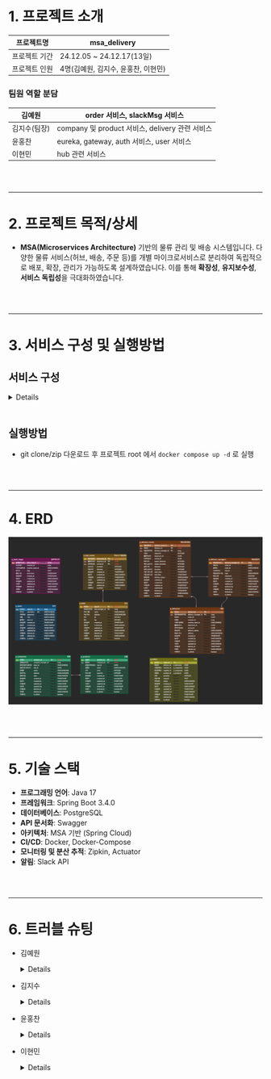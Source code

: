 # 1. 프로젝트 소개

| 프로젝트명 | msa_delivery |
| --- | --- |
| 프로젝트 기간 | 24.12.05 ~ 24.12.17(13일) |
| 프로젝트 인원 | 4명(김예원, 김지수, 윤홍찬, 이현민) |

### 팀원 역할 분담

| 김예원 | order 서비스, slackMsg 서비스 |
| --- | --- |
| 김지수(팀장) | company 및 product 서비스, delivery 관련 서비스 |
| 윤홍찬 | eureka, gateway, auth 서비스, user 서비스 |
| 이현민 | hub 관련 서비스 |

<br /><br />

---

# 2. 프로젝트 목적/상세

- **MSA(Microservices Architecture)** 기반의 물류 관리 및 배송 시스템입니다. 다양한 물류 서비스(허브, 배송, 주문 등)를 개별 마이크로서비스로 분리하여 독립적으로 배포, 확장, 관리가 가능하도록 설계하였습니다. 이를 통해 **확장성**, **유지보수성**, **서비스 독립성**을 극대화하였습니다.

<br /><br />

---

# 3. 서비스 구성 및 실행방법

## 서비스 구성

<details>
  
- **Hub Service**
    - Hub
        - 허브 및 허브 경로 생성 - `POST /api/hubs`
        - 허브 및 허브 경로 수정 - `PUT /api/hubs/{id}`
        - 허브 및 허브 경로삭제 - `DELETE /api/hubs/{id}`
        - 허브 상세 조회 - `GET /api/hubs/{id}`
        - 허브 전체 조회 및 검색  - `GET /api/hubs`
    - Hub Route
        - 허브 경로 상세 조회 - `GET /api/hubs/hub-routes/{id}`
        - 허브 경로 전체 조회 및 검색  - `GET /api/hubs/hub-routes`
- **Delivery Service**
    - Delivery
        - 배송 및 배송 경로 생성 - `POST /api/deliveries`
        - 배송 수정 - `PUT /api/deliveries/{id}`
        - 배송 삭제 - `DELETE /api/deliveries/{id}`
        - 배송 상세 조회 - `GET /api/deliveries/{id}`
        - 배송 전체 조회 및 검색  - `GET /api/deliveries`
    - Delivery Route
        - 배송 경로 수정 - `PUT /api/deliveries/delivery-routes/{id}`
        - 배송 경로 삭제 - `DELETE /api/deliveries/delivery-routes/{id}`
        - 배송 경로 상세 조회 - `GET /api/deliveries/delivery-routes/{id}`
        - 배송 경로 전체 조회 및 검색  - `GET /api/deliveries/delivery-routes`
    - Delivery Manager
        - 배송 담당자 생성 - `POST /api/deliveries/delivery-managers`
        - 배송 담당자 수정 - `PUT /api/deliveries/delivery-managers/{id}`
        - 배송 담당자 삭제 - `DELETE /api/deliveries/delivery-managers/{id}`
        - 배송 담당자 상세 조회 - `GET /api/deliveries/delivery-managers/{id}`
        - 배송 담당자 전체 조회 및 검색  - `GET /api/deliveries/delivery-managers`
- **Company Service**
    - Company
        - 업체 생성 - `POST /api/companies`
        - 업체 수정 - `PUT /api/companies/{id}`
        - 업체 삭제 - `DELETE /api/companies/{id}`
        - 업체 상세 조회 - `GET /api/companies/{id}`
        - 업체 전체 조회 및 검색  - `GET /api/companies`
    - Product
        - 상품 생성 - `POST /api/companies/proudcts`
        - 상품 수정 - `PUT /api/companies/proudcts/{id}`
        - 상품 삭제 - `DELETE /api/companies/proudcts/{id}`
        - 상품 상세 조회 - `GET /api/companies/proudcts/{id}`
        - 상품 전체 조회 및 검색  - `GET /api/companies/proudcts`
- **Order Service**
    - 주문 생성 - `POST /api/orders`
    - 주문 수정 - `PUT /api/orders/{order_id}`
    - 주문 삭제 - `DELETE /api/orders/{order_id}`
    - 주문 상세 조회 - `GET /api/orders/{order_id}`
    - 주문 전체 조회 및 검색 - `GET /api/orders`
- **Slack Msg Service**
    - 슬랙 메시지 생성 - `POST /api/slack/messages`
    - 슬랙 메시지 수정 - `PUT /api/slack/messages/{slack_msg_id}`
    - 슬랙 메시지 삭제 - `DELETE /api/slack/messages/{slack_msg_id}`
    - 슬랙 메시지 상세 조회 - `GET /api/slack/messages/{slack_msg_id}`
    - 슬랙 메시지 전체 조회 및 검색 - `GET /api/slack/messages`
- **User Service**
    - 유저 수정 - `PUT /api/users/{id}`
    - 유저 삭제 - `DELETE /api/users/{id}`
    - 유저 상세 조회 - `GET /api/users/{id}`
    - 유저 전체 조회 및 검색 -  `GET /api/users`
- **Auth Service**
    - 회원가입 - `POST /api/auth/sign-up`
    - 로그인 - `POST /api/auth/sign-in`

</details>

<br />

## 실행방법

- git clone/zip 다운로드 후 프로젝트 root 에서 `docker compose up -d` 로 실행

<br /><br />

---

# 4. ERD

![erd.png](erd.png)

<br /><br />

---

# 5. 기술 스택

- **프로그래밍 언어**: Java 17
- **프레임워크**: Spring Boot 3.4.0
- **데이터베이스**: PostgreSQL
- **API 문서화**: Swagger
- **아키텍처**: MSA 기반 (Spring Cloud)
- **CI/CD**: Docker, Docker-Compose
- **모니터링 및 분산 추적**: Zipkin, Actuator
- **알림**: Slack API

<br /><br />

---

# 6. 트러블 슈팅

- 김예원

  <details>
  
    - 트러블슈팅
        
        ### **트러블슈팅 1. 보상 트랜잭션**
        
        ---
        
        ### **문제정의**
        
        **문제**: 주문 생성 시 재고 차감 후 다른 로직에서 예외 발생 시, 이미 차감된 재고를 복구해야 하는 상황.
        
        **문제라고 생각한 이유**:
        
        - 재고 차감 후 주문 생성 과정에서 예외가 발생하면, 이미 차감된 재고를 복구해야 하므로 이를 처리하는 로직이 필요하다.
        - 별도의 `restoreProductQuantity` 메서드를 만들어 복구를 처리하는 방식은 코드 중복을 초래하고, 유지보수에 어려움을 주는 문제를 발생시킬 수 있다.
        
        ---
        
        ### **해결과정**
        
        **1. 문제 파악**
        
        - 주문 생성 중 예외가 발생하면 이미 차감된 재고를 복구해야 한다.
        - `restoreProductQuantity`라는 별도 메서드를 사용하여 재고 복구를 진행하게 되면 코드 중복을 발생시키고 유지보수의 복잡도를 높이는 문제점이 있었다.
        
        **2. 해결 방법 탐색**
        
        - 코드 중복을 피하기 위해 기존의 `reduceProductQuantity(productId, quantity)` 메서드를 재사용하는 방법을 고려했다.
        - 음수 값을 사용하여 재고를 차감하고 복구할 수 있도록 하여, 별도의 복구 메서드를 만들지 않고 하나의 메서드로 재고 차감과 복구를 모두 처리하도록 했다.
        
        **3. 적용 및 테스트**
        
        - `productService.reduceProductQuantity(orderRequestDto.getProduct_id(), -orderRequestDto.getQuantity())`를 사용하여 음수 값을 통해 재고 복구를 처리하였다.
        - 예외가 발생하면 보상 트랜잭션을 수행하여 재고를 복구하고, 예외 처리를 통해 안정성을 확보했다.
        
        ---
        
        ### **결과**
        
        **AS-IS**:
        
        - 재고 차감과 복구 로직을 별도의 메서드로 분리하여 코드 중복이 발생하고, 유지보수가 어려운 상황이었다.
        - 예외 발생 시 재고 복구를 위해 별도의 로직을 추가해야 했다.
        
        **TO-BE**:
        
        - 하나의 메서드 `reduceProductQuantity`로 재고 차감과 복구를 모두 처리할 수 있게 하였다.
        - 예외 발생 시 보상 트랜잭션을 통해 재고를 복구하고, 예외 처리를 통해 **시스템 안정성을 높였다.**
        
        **개선된 점**:
        
        - 코드 중복을 최소화하고 유지보수성을 개선했다.
        - 보상 트랜잭션을 통해 실패한 작업을 원래 상태로 되돌릴 수 있어 **시스템 안정성이 향상**되었다.
        - 음수 값을 활용한 재고 복구 방법을 통해 메서드를 재활용할 수 있게 되어 코드가 간결해졌다.
        
        ---
        
        ### **트러블슈팅 2. Gemini API 연결**
        
        ---
        
        ### **문제정의**
        
        **문제**: 주문 서비스에서 사용한 `GeminiRequestDto` 와 `GeminiResponseDto`가 Gemni API 요구사항에 맞지 않았다.
        
        **문제라고 생각한 이유**: 기존 `GeminiRequestDto` 와 `GeminiResponseDto`는 각각 필드 하나씩만을 가지고 있는 단순한 구조로 이루어져 있었으나, Gemini API에서는 복잡한 구조의 요청 데이터를 필요로 했다. 이로 인해 API 호출 시 데이터 형식 불일치 문제가 발생했다.
        
        ---
        
        ### **해결과정**
        
        **1. 문제 파악**
        
        - 기존 `GeminiRequestDto` 와 `GeminiResponseDto`는 Gemini API에서 요구하는 형식과 맞지 않아, 단일 필드로는 요청을 처리할 수 없었다. Gemini API는 복잡한 구조의 데이터 형식을 필요로 했다.
        - 기존 코드 :
            - `GeminiRequestDto` :
            
            ```java
            public class GeminiRequestDto {
            
                private String prompt; // AI에 보낼 자연어 프롬프트
            
                public static GeminiRequestDto fromOrderData(
                    String productInfo,
                    String requestDetails,
                    String departure,
                    String waypoints,
                    String destination
                ) {
                    String prompt = String.format(
                        "당신은 물류 발송 일정 전문가입니다.\n" + ,,,
                    );
                    return new GeminiRequestDto(prompt);
                }
            }
            ```
            
            - `GeminiResponseDto` :
            
            ```java
            @Data
            public class GeminiResponseDto {
            private String finalDeliveryTime;
            }
            ```
            
        
        **2. 해결 방법 탐색**
        
        - 요청 데이터와 응답 데이터 형식을 Gemini API에 맞게 변경해야 했다. `GeminiRequestDto` 를`prompt`를 포함하는 단일 필드 형식에서 여러 부분으로 구성된 `Content`와 `Part` 객체들을 포함하는 형태로 DTO를 수정하였으며, `GeminiResponseDto` 를  `finalDeliveryTime`  단일 필드에서 `candidates` 를 포함하는 형태의 DTO로 수정하였다.
        
        **3. 적용 및 테스트**
        
        - DTO 구조를 수정한 후, 기존 `GeminiRequestDto`를 새로운 구조로 변경하여 요청을 보냈다. 이 수정된 구조는 Gemini API에서 요구하는 형식에 맞게 데이터를 전달했다.
        - 응답 DTO인 `GeminiResponseDto`도 후보 리스트(`candidates`)와 그 안의 내용(`content`, `parts`, `text`)을 포함하도록 수정하여, 결과에서 발송 시한을 올바르게 추출할 수 있도록 했다.
        - 변경된 코드 :
            - `GeminiRequestDto` :
            
            ```java
            public class GeminiRequestDto {	
            	private List<Content> contents; // contents 필드 추가
            	
            	public static GeminiRequestDto fromOrderData(
            	    String productInfo,
            	    String requestDetails,
            	    String departure,
            	    String waypoints,
            	    String destination
            	) {
            	    String prompt = String.format(
            	        "당신은 물류 발송 일정 전문가입니다.\\n" + ,,,
            	    );
            	
            	    Part part = new Part(prompt);
            	    Content content = new Content(Collections.singletonList(part));
            	    return new GeminiRequestDto(Collections.singletonList(content));
            	}
            	
            	@Getter
            	@Setter
            	@NoArgsConstructor
            	@AllArgsConstructor
            	public static class Content {
            	    private List<Part> parts;
            	}
            	
            	@Getter
            	@Setter
            	@NoArgsConstructor
            	@AllArgsConstructor
            	public static class Part {
            	    private String text;
            	}
            }
            
            ```
            
            - `GeminiResponseDto` :
            
            ```java
            package com.msa_delivery.order.application.dto;
            
            import lombok.Data;
            
            import java.util.List;
            
            @Data
            public class GeminiResponseDto {	
            	private List<Candidate> candidates;
            	
            	@Data
            	public static class Candidate {
            	    private Content content;
            	}
            	
            	@Data
            	public static class Content {
            	    private List<Part> parts;
            	}
            	
            	@Data
            	public static class Part {
            	    private String text;
            	}
            	
            	// 최종 발송 시한 추출 메서드
            	public String getFinalDeliveryTime() {
            	    if (candidates != null && !candidates.isEmpty()) {
            	        return candidates.get(0)  // 첫 번째 후보
            	                .getContent()
            	                .getParts()
            	                .get(0)  // 첫 번째 part
            	                .getText();
            	    }
            	    return null;
            	}
            }
            ```
            
        
        ---
        
        ### **결과**
        
        **AS-IS**:
        
        - 기존 `GeminiRequestDto`는 `prompt` 문자열만 포함, Gemini API에서 요구하는 데이터 형식에 맞지 않았다.
        - Gemini 응답 처리도 `finalDeliveryTime` 추출에 오류가 있을 수 있었다.
        
        **TO-BE**:
        
        - 새로운 `GeminiRequestDto`는 복잡한 구조를 가진 `contents`, `Content`, `Part` 클래스를 포함하도록 수정하였다.
        - `GeminiResponseDto`는 응답 데이터를 적절히 처리할 수 있도록 수정되어, 발송 시한을 정확히 추출할 수 있게 되었다.
        
        **개선된 점**:
        
        - 요청 및 응답 DTO 구조가 Gemini API의 요구사항에 맞게 개선되었다.
        - 발송 시한을 정확하게 추출할 수 있는 기능이 추가되어, AI 결과를 활용할 수 있게 되었다.

  </details>

- 김지수

  <details>
  
    - 트러블 슈팅 1
        
        ### **트러블슈팅1. Gateway Path 설정**
        
        ---
        
        ### **문제정의**
        
        **문제**: Gateway Path 설정 시 특정 경로(`/api/deliveries`, `/api/delivery-routes`, `/api/delivery-managers`)가 정확히 인식되지 않아 요청이 서비스로 전달되지 않음.
        
        **문제라고 생각한 이유**:
        
        - API Gateway에서 각 `Path`를 개별적으로 설정했지만, 게이트웨이의 라우팅 동작에서 예상과 다르게 동작하여 일부 경로는 정상적으로 매칭되지 않아 **예상치 못한 경로 누락** 문제가 발생.
        
        ---
        
        ### **해결과정**
        
        **1. 문제 파악**
        
        - 기존 API 경로:
            - `/api/deliveries/**`
            - `/api/delivery-routes/**`
            - `/api/delivery-managers/**`
        - 기존  라우팅 `Path` 설정:
            
            ```yaml
            - id: delivery-service
              uri: lb://delivery-service
              predicates:
                - Path=/api/deliveries/**
                - Path=/api/delivery-routes/**
                - Path=/api/delivery-managers/**
            ```
            
        - **문제**:
            - 개별 나열된 `Path`가 충돌하거나 제대로 매칭되지 않아 라우팅이 실패함.
        
        **2. 해결 방법 탐색**
        
        - **API 경로를 통합**하고 하위 경로를 구조화한 뒤, 하나의 **Root Path**로 관리하도록 변경:
        - **변경 후 API 경로**
            - 모든 경로를 `/api/deliveries/**` 아래로 통합:
                - `/api/deliveries/**`
                - `/api/deliveries/delivery-routes/**`
                - `/api/deliveries/delivery-managers/**`
        - **변경 후 Gateway 설정**
            - **Root Path를 통합적으로 정의**:
                
                ```yaml
                - id: delivery-service
                  uri: lb://delivery-service
                  predicates:
                    - Path=/api/deliveries/**
                ```
                
        
        **3. 적용 및 테스트**
        
        - 설정 변경 후 **모든 API 요청**이 정상적으로 전달되는지 테스트 진행.
        - `/api/deliveries`와 하위 경로에 대한 요청이 **올바른 서비스로 라우팅**되는지 확인.
        
        ---
        
        ### **결과**
        
        **AS-IS**:
        
        - 개별 `Path` 설정으로 인해 일부 경로가 인식되지 않아 API Gateway를 통해 전달되지 않는 문제가 발생.
        - 예: `/api/delivery-managers` → 라우팅 실패
        
        **TO-BE**:
        
        - **Root Path** 하나로 설정하여 API 구조 수정 후, 모든 API 에 정상적으로 전달
        - 예: `/api/deliveries/delivery-managers` → 정상적으로 전달
        
        **개선된 점**:
        
        - **Root Path** 하나의 경로로 모든 하위 경로를 한 번에 처리함으로써 라우팅 오류 해결로 **서비스 안정성 확보**.
        
        ---
        
    - 트러블 슈팅 2
        
        ### 트러블슈팅 2: FeignClient로 서비스 통신 시 요청/응답 형식 불일치
        
        ---
        
        ### **문제정의**
        
        **문제 : 데이터 타입과 필드명, 요청/응답 형식이 일치하지 않으면 서비스 간 통신이 원활히 이뤄지지 않아 값을 제대로 가져오지 못하는 문제**
        
        문제라고 생각한 이유 :
        
        - MSA에서는 **서로 독립된 여러 서비스**가 네트워크를 통해 데이터를 주고받기 때문에, **통신 규격과 데이터 형식의 일관성**이 매우 중요
        
        ---
        
        ### **해결과정**
        
        1. **문제 파악**
            1. 서비스 간 데이터 전송 시 DTO 타입 또는 필드명이 일치하지 않으면 데이터가 누락되거나 전송에 실패함.
                - `delivery` 서비스 응답의  `managerId` 필드는 `Long` 타입이지만, `order` 서비스의`deliveryDto`에서는 `UUID` 타입으로 정의되어 충돌 발생.
                - `status` 필드를 `HttpStatus`로 정의 후 `.value()` 메서드를 사용해 숫자를 꺼내는 방식과 처음부터 `int` 타입으로 받아오는 방식의 차이로 파싱 오류 발생.
                - 필드의 명칭이 서로 다르면 매핑이 실패함.
            2. FeignClient 호출 시, 필수로 요구되는 헤더 값(`X-User_Id`, `X-Username`, `X-Role`)이 누락되어 요청이 실패함.
                - 유저 서비스는 필수 헤더를 요구하지만, `delivery` 서비스의 `userClient` 호출부에서 이를 포함하지 않아 오류 발생.
        2. **해결 방법 탐색**
            1. **DTO 타입 및 필드명 일치**
                - 각 서비스에서 사용하는 DTO를 확인하고, 각 서비스 간 전달되는 DTO의 **타입과 필드명을 정확하게 맞춤**
                - 해결 예시:
                    
                    ```java
                    // 호출하는 서비스
                    public class DeliveryDto {
                        private Long managerId;
                    }
                    
                    // 호출당하는 서비스
                    public class DeliveryDto {
                    		// 기존 UUID 타입 -> Long 타입으로 변경
                        private Long managerId;
                    }
                    
                    ```
                    
            2. **FeignClient에 헤더 값 필수 전달**
                - FeignClient 호출 시 필수 헤더 값을 누락하지 않도록 **FeignClient 설정부와 호출부에 명시**.
                - 설정부 예시:
                    
                    ```java
                    @FeignClient(name = "user-service")
                    public interface UserClient {
                        @GetMapping("/api/users/{id}")
                        UserDto getUserById(
                                @PathVariable("id") Long id,
                                @RequestHeader("X-User_Id") String userId,
                                @RequestHeader("X-Username") String username,
                                @RequestHeader("X-Role") String role
                        );
                    }
                    ```
                    
                - 호출부 예시:
                    
                    ```java
                    UserDto user = userClient.getUserById(request.getUserId(), userId, username, role);
                    
                    ```
                    
            3. **공통 응답 구조 통일**
                - 모든 서비스에서 반환되는 공통 응답 클래스를 통일하여 팀원 간 일관된 구조를 제공.
                - **공통 응답 클래스**:
                    
                    ```java
                    public class CommonResponse<T> {
                        private int status;
                        private String message;
                        private T data;
                    }
                    ```
                    
        3. **적용 및 테스트**
            1. **DTO 검증**
                - 각 서비스의 DTO를 수정한 후, 서비스 간 호출 시 데이터 타입과 필드명이 일치하는지 검증.
            2. **FeignClient 헤더 값 추가 확인**
                - 모든 FeignClient 인터페이스에서 필수 헤더 값(`X-User_Id`, `X-Username`, `X-Role`)이 제대로 전달되는지 검증.
            3. **공통 응답 구조 테스트**
                - 각 서비스에서 동일한 응답 구조로 데이터를 반환하는지 테스트.
                - HTTP 상태 코드와 메시지가 일관되게 반환되는지 확인.
        
        ---
        
        ### **결과**
        
        - **AS-IS**
            - 서비스 간 호출 시 데이터 타입 불일치나 필드명이 맞지 않아 **전체 데이터 수신 실패**.
            - 공통 응답 구조의 불일치로 **파싱 오류** 발생.
            - 헤더 값 누락으로 **요청 실패**.
        - **TO-BE**
            - DTO 타입과 필드명이 일치하도록 수정하여 **정확한 데이터 수신**.
            - 공통 응답 구조를 통일하여 파싱 오류 방지.
            - FeignClient 호출부에 필수 헤더 값을 명시하여 **요청 정상 처리**.
        - **개선된 점**
            - 서비스 간 데이터 전달의 정확성 및 **호환성 보장**.
            - 명세서 및 문서화를 통해 변경사항을 팀원들과 즉시 공유하는 것이 중요하다는 것을 깨달음.

  </details>

- 윤홍찬

  <details>
  
    - 트러블 슈팅 1
        - 문제정의
            - Spring Cloud Service에서 서버간 데이터를 주고 받을 때 데이터의 일관된 형식을 지키지 않게 되면 서로 주고 받지 못하는 문제 발생
        - 해결과정
            - 코드
                - 받아오는 필드들의 구조와 이름을 정확하게 일치시키는 작업이 필요했습니다.  user 서버에서 delivery 서버로 요청을 보내는 경우를 예로 들자면
                    
                    이 부분은 delivery-server의 controller 부분입니다. 
                    
                
                ```java
                 		@GetMapping
                    public ResponseEntity<?> getManagers(
                            @RequestParam(value = "search", required = false) String search, // 배송 담당자 타입
                            @RequestParam(value = "type", required = false) String type, // 배송 담당자 타입
                            @RequestParam(value = "delivery_manager_id", required = false) Long deliveryManagerId, // 허브 ID
                            @RequestParam(value = "hub_id", required = false) UUID hubId, // 허브 ID
                            @RequestParam(value = "order_id", required = false) UUID orderId, // 허브 ID
                            @RequestParam(value = "sequence_min", required = false) Integer sequenceMin, // 최소 순번
                            @RequestParam(value = "sequence_max", required = false) Integer sequenceMax, // 최대 순번
                            @RequestParam(value = "created_from", required = false) String createdFrom, // 생성 시작일
                            @RequestParam(value = "created_to", required = false) String createdTo, // 생성 종료일
                            @RequestHeader("X-User_Id") String userId,
                            @RequestHeader("X-Username") String username,
                            @RequestHeader("X-Role") String role,
                            Pageable pageable) throws AccessDeniedException {
                        Page<DeliveryManagerDto> managers =
                                deliveryManagerService.getManagers(search, type, deliveryManagerId, hubId, orderId, sequenceMin, sequenceMax,
                                        createdFrom, createdTo, userId, role, pageable);
                
                        return ResponseEntity.status(HttpStatus.OK).body(
                                CommonResponse.success(HttpStatus.OK.value(), "검색 조회가 완료되었습니다.", managers)
                        );
                    }
                    
                    @DeleteMapping("/{deliveryManagerId}")
                    public ResponseEntity<?> deleteManager(@PathVariable Long deliveryManagerId,
                                                         @RequestHeader("X-User_Id") String userId,
                                                         @RequestHeader("X-Username") String username,
                                                         @RequestHeader("X-Role") String role) throws AccessDeniedException {
                        deliveryManagerService.deleteManager(deliveryManagerId, userId, username, role);
                        return ResponseEntity.status(HttpStatus.CREATED).body(
                                CommonResponse.success(HttpStatus.CREATED.value(), "배송 담당자 정보 삭제가 완료되었습니다.", null)
                        );
                    }
                    
                ```
                
                required false인 부분은 없어도 상관없으나, 기본적으로 required는 true로 설정되어있기 때문에 명시되어있지 않은 부분은 요청 때 반드시 넣어주어야 하겠죠?
                
                아래 부분은 delivery manager를 검색 시 가져오는 json 구조입니다. 
                
                ```json
                {
                      "status": 200,
                      "message": "검색 조회가 완료되었습니다.",
                      "data": {
                          "content": [
                              {
                                  "deliveryMangerId": 4,
                                  "slackId": "deliverySlack0",
                                  "type": "HUB_DELIVERY_MANAGER",
                                  "sequence": 2,
                                  "createdBy": "master0",
                                  "createdAt": "2024-12-16T18:42:00.697351",
                                  "updatedAt": "2024-12-16T19:18:30.733477"
                              }
                          ],
                          "pageable": {
                              "pageNumber": 0,
                              "pageSize": 20,
                              "sort": [],
                              "offset": 0,
                              "paged": true,
                              "unpaged": false
                          },
                          "last": true,
                          "totalPages": 1,
                          "totalElements": 1,
                          "size": 20,
                          "number": 0,
                          "sort": [],
                          "first": true,
                          "numberOfElements": 1,
                          "empty": false
                      }
                  }
                ```
                
                아래 부분은 user-server의 DeliveryService 인터페이스를 상속받아 사용하는 DeliveryClient 클래스는 다음과 같습니다.
                
                ```java
                @FeignClient(name = "delivery-service")
                public interface DeliveryClient extends DeliveryService {
                    @GetMapping("/api/deliveries/delivery-managers")
                    ResponseEntity<ApiResponseDto<GetUUIDDto>> getDeliveryManagerByUserId(@RequestParam(name = "delivery_manager_id") Long userId,
                                                                                          @RequestHeader(value = "X-User_Id", required = true) @NotBlank String headerUserId,
                                                                                          @RequestHeader(value = "X-Username", required = true) @NotBlank String username,
                                                                                          @RequestHeader(value = "X-Role", required = true) @NotBlank String role);
                
                    @DeleteMapping("/api/deliveries/delivery-managers/{delivery_manager_id}")
                    ResponseEntity<ApiResponseDto<?>> softDeleteDeliveryManager(@PathVariable(name = "delivery_manager_id") Long deliveryManagerId,
                                                                                @RequestHeader(value = "X-User_Id", required = true) @NotBlank String headerUserId,
                                                                                @RequestHeader(value = "X-Username", required = true) @NotBlank String username,
                                                                                @RequestHeader(value = "X-Role", required = true) @NotBlank String role
                    );
                }
                ```
                
                저는 여기서 필요한 필드값만을 사용하기 위해 다음 dto를 예시로 만들어 사용하였습니다. 
                
                ```java
                @Getter
                @AllArgsConstructor
                @JsonInclude(JsonInclude.Include.NON_NULL)
                public class GetUUIDDto {
                
                    private List<UUIDListDto> content;
                
                    @Getter
                    @NoArgsConstructor
                    @AllArgsConstructor
                    @Builder
                    @JsonInclude(JsonInclude.Include.NON_NULL)
                    public static class UUIDListDto {
                        private Long deliveryManagerId;
                    }
                }
                ```
                
                응답 데이터의 “data” 안의 “content”안의 “deliveryMangerId”만을 사용하기 위해  GetUUIDDto 를 만들어 List 타입으로 content를 받게 하고 inner class를 만들어 deliveryManagerId를 가져올 수 있게 하였습니다.
                
        - 결과
            
            위처럼 실행 후 실제 서버를 실행 후 삭제 요청을 보내니 정상적으로 user와 delivery manager 쪽에서 삭제되는 걸 확인할 수 있었습니다.
            
        - 깨달은 내용
            - 개인적으로 느낀 건 서버간 통신을 할 때도 client의 개념을 적용시켜야 한다는 것이었습니다. 
            서버라고 한다면 무조건 요청을 받고 데이터를 넘겨주어야 하는 것으로 알고 있었지만 서버간에도 client 역할이 있고 server의 역할이 있다는 것을 느꼈어요. 왜 FeignClient라고 이름을 지었는지 좀 알게 된 것 같습니다.
            데이터를 넘겨줄 때 FeignClient를 통해서 우리가 postman을 통해 요청을 보내는 것처럼 만들어주고, 받아올 수 있는 것을 알게 되고 나니 너무 좁게만 생각하고 있었던 것 같네요. 제가 틀릴 수도 있다는 것을 알고 시야를 넓게 가지게 되는 경험이 됐습니다!
    - 트러블 슈팅 2
        - 문제 정의
            - MSA 구성 시에 데이터 정합성의 문제
                - 유저 서버에서 유저 삭제 API 실행 → 메서드 내에서 동기형식으로 주문, 배송, 허브 순으로 요청을 보내게 됐을 때 주문, 배송까지는 완벽하게 통신을 끝냈지만 허브에서 예외가 발생했을 경우.
                이 경우 주문과 배송은 삭제 처리가 됐지만 유저와 허브의 경우 삭제 처리가 안된 경우가 발생하게 될겁니다. 이렇게 되면 데이터 정합성이 어긋나게 되는데 이 문제를 해결하기 위해 어떻게 보상 로직을 구현할 것인지..?
        - 해결과정
            - 가장 먼저 떠오른 방법은 SAGA 패턴을 적용하여 보상 트랜잭션을 구성하는 것이었습니다.  FeignClient로 요청을 보내는 것마다 예외를 따로 만들어, 해당 예외가 발생시 try-catch로 잡아내어 이전에 정상적으로 실행된 서버에 보상 요청을 보내는 생각을 해보았는데요, 이번 프로젝트에서는 따로 적요을 해보지 못하였습니다.
        - 결과
            - 이런 생각을 해봤으니 다음 프로젝트 적용 시 고려를 미리 해볼 수 있지 않을까 생각합니다. 팀원들과 잘 소통하여 어떤 방식을 적용할지 의논을 해야겠네요
        - 꺠달은 내용
            
            - 모놀리식 구성에서는 하나의 트랜잭션 안에서 간단하게 rollback처리가 가능했습니다. 하지만 MSA 구성을 적용해 서비스를 만들고 나니 평소 @Transactional을 위에 아무생각 없이 붙이고 있던 것에 대해 고마움을 느끼게 되었습니다..ㅎㅎ 호출 실패시 마다 보상트랜잭션까지 모두 따로 만들어주어야 하는 문제도 있으니 익숙치 않은 저에겐 시간이 매우 부족하였습니다. 
            이번 프로젝트에는 보상 로직을 적용시키진 못했지만 다음 프로젝트에서는 보상 트랜잭션을 관리할 수 있는 메서드들까지 만들어서 데이터 정합성을 유지할 수 있도록 해보겠습니다!
            
    - 트러블 슈팅 3
        - 문제 정의
            - 서버간 circuit breaker 적용의 이해
                - gateway에서 통합적으로 서킷브레이커를 관리할 수 있다는 글을 보긴 했는데, 서킷브레이커에 대한 이해도가 낮아 gateway에서 모든 서비스의 개별 api에 대한 open상태를 감지하여 대응할 수 있는 줄로만 알았습니다. 처음에 이렇게만 생각하고 이것저것 해보다가 결국에는 뭔가 잘못 됐다는 것을 깨달았죠.
        - 해결과정
            - 제가 궁극적으로 하고 싶었던 목표는 다음과 같습니다.
                1. 각 서버별 api를 요청했을 때 서킷브레이커 open 상태를 감지하여 gateway 설정으로 간편하게 관리할 수 있다.
                2. 1번의 방법이 적용되면 각 서버별 api에 서킷브레이커를 적용할 필요가 없으니 팀원들의 시간이 절약된다.
                
                이 부분을 생각하고 실행했던건데, 여러가지 해보고 구글링을 해본 결과 제가 구현하고자 했던 건 조금 힘든 것 같았습니다. 따라서 다시 생각을 해보았죠. ‘정말로 이게 가능한걸까? 각 서버에서 예외가 발생 후 open상태까지 gateway에 넘겨주고 이를 gateway에서 감지해서 또 따로 처리하게 한다면… 너무 복잡한 로직이 되지 않을까?’
                gateway에서 모든걸 처리해줘야 한다는 것에 너무 목매여 있었던 것 같습니다.  gateway에서는 각 서버의 상태에 대한 서킷브레이커를, 각 서버에서는 api에서 실행되는 비즈니스 로직에 대한 서킷브레이커를 적용하고 보니 이런식으로 구성하는 편이 좋다고 생각이 들었습니다. 더 나은 방법도 있겠지만, 차차 알아봐야겠어요.
                
        - 결과
            - 코드
                - 크게 2가지만 보여드리려고 합니다. gateway에 적용한 서킷브레이커 그리고 auth 서버에 적용한 서킷브레이커를 코드를 보여드리겠습니다.
                    1. gateway의 application.yml
                
                ```
                server:
                  port: 19091
                
                spring:
                  main:
                    web-application-type: reactive
                  application:
                    name: gateway-service
                  profiles:
                    active: local
                  cloud:
                    gateway:
                      routes:
                        - id: order-service
                          uri: lb://order-service
                          predicates:
                            - Path=/api/orders/**
                        - id: slack-msg-service
                          uri: lb://slack-msg-service
                          predicates:
                            - Path=/api/slack/messages/**
                        - id: company-service
                          uri: lb://company-service
                          predicates:
                            - Path=/api/companies/**
                        - id: delivery-service
                          uri: lb://delivery-service
                          predicates:
                            - Path=/api/deliveries/**
                        - id: auth-service
                          uri: lb://auth-service
                          predicates:
                            - Path=/api/auth/**, /springdoc/openapi3-auth-service.json
                          filters:
                            - name: CircuitBreaker
                              args:
                                name: authCircuitBreaker
                                fallbackUri: forward:/api/fallback
                                statusCodes:
                                  - 500
                        - id: user-service
                          uri: lb://user-service
                          predicates:
                            - Path=/api/users/**, /springdoc/openapi3-user-service.json
                          filters:
                            - name: CircuitBreaker
                              args:
                                name: userCircuitBreaker
                                fallbackUri: forward:/api/fallback
                                statusCodes:
                                  - 500
                        - id: hub-service
                          uri: lb://hub-service
                          predicates:
                            - Path=/api/hubs/**
                      discovery:
                        locator:
                          enabled: true  # 서비스 디스커버리를 통해 동적으로 라우트를 생성하도록 설정
                
                resilience4j:
                  circuitbreaker:
                    configs:
                      default:
                        register-health-indicator: true  # 서킷 브레이커의 상태를 헬스 인디케이터로 등록
                        allow-health-indicator-to-fail: false  # 헬스 인디케이터가 실패할 수 있는지 여부
                        sliding-window-type: COUNT_BASED  # 슬라이딩 윈도우 타입: COUNT_BASED는 호출 수를 기준으로 함
                        sliding-window-size: 5  # 슬라이딩 윈도우 크기: 10개의 호출
                        minimum-number-of-calls: 5  # 서킷 브레이커가 동작하기 위한 최소 호출 수
                        failure-rate-threshold: 50  # 실패율 임계값 (%)
                        slow-call-rate-threshold: 50  # 느린 호출 비율 임계값 (%)
                        slow-call-duration-threshold: 10s  # 느린 호출의 기준 시간 (초)
                        wait-duration-in-open-state: 10s  # 서킷 브레이커가 오픈 상태에서 유지되는 시간 (초)
                        automatic-transition-from-open-to-half-open-enabled: false  # 오픈 상태에서 반 오픈 상태로 자동 전환 여부
                        permitted-number-of-calls-in-half-open-state: 5  # 반 오픈 상태에서 허용되는 호출 수
                        record-exceptions:  # 서킷 브레이커가 예외로 간주할 예외 클래스들
                          - java.util.concurrent.TimeoutException  # 타임아웃 예외
                          - org.springframework.cloud.gateway.support.NotFoundException  # NotFound 예외
                          - io.github.resilience4j.circuitbreaker.CallNotPermittedException  # 서킷 브레이커가 호출을 허용하지 않는 예외
                          - org.springframework.web.server.ResponseStatusException
                
                    instances:
                      defaultCircuitBreaker:
                        baseConfig: default  # 기본 설정을 상속받음
                        failure-rate-threshold: 50  # 실패율 임계값을 50%로 설정
                      userCircuitBreaker:
                        baseConfig: default  # 기본 설정을 상속받음
                        failure-rate-threshold: 50  # 실패율 임계값을 50%로 설정
                      authCircuitBreaker:
                        baseConfig: default  # 기본 설정을 상속받음
                        failure-rate-threshold: 50  # 실패율 임계값을 50%로 설정
                springdoc:
                  swagger-ui:
                    urls[0]:
                      name: auth-service
                      url: /springdoc/openapi3-auth-service.json
                    urls[1]:
                      name: user-service
                      url: /springdoc/openapi3-user-service.json
                
                eureka:
                  client:
                    service-url:
                      defaultZone: http://${host.url}:19090/eureka/
                
                management:
                  zipkin:
                    tracing:
                      endpoint: "http://${host.url}:9411/api/v2/spans"
                  tracing:
                    sampling:
                      probability: 1.0
                  endpoints:
                    web:
                      exposure:
                        include: "*"
                  health:
                    components:
                      circuitbreaker:
                        enabled: true
                
                service:
                  jwt:
                    secret-key: "${application.secret-key}"
                ```
                
                다른 부분은 크게 볼 필요는 없고 gateway의 route에서 auth와 user서버에만 일단 filter를 적용시켜 놓았습니다.  resilience4j: circuitbreaker: record-exceptions: 에서 예외를 잡도록 설정하였고 특정 서버의 상태에 따로 fallbackUri를 타도록 하였습니다. 추가로 각 route의 filter에서 응답에 500으로 올 경우에도 fallbackUri를 타도록 하였습니다.
                
                1. auth 서버의 application.yml
                
                ```
                server:
                  port: 19094
                
                spring:
                  application:
                    name: auth-service
                  profiles:
                    active: local
                  datasource:
                    driver-class-name: org.postgresql.Driver
                    url: jdbc:postgresql://${host.db.url}:5432/msa_delivery
                    username: ${database.username}
                    password: ${database.password}
                
                  jpa:
                    hibernate:
                      ddl-auto: update
                    properties:
                      hibernate:
                        #        show_sql: true
                        format_sql: true
                    open-in-view: false
                
                resilience4j:
                  circuitbreaker:
                    configs:
                      default:  # 기본 구성 이름
                        registerHealthIndicator: true  # 애플리케이션의 헬스 체크에 서킷 브레이커 상태를 추가하여 모니터링 가능
                        # 서킷 브레이커가 동작할 때 사용할 슬라이딩 윈도우의 타입을 설정
                        # COUNT_BASED: 마지막 N번의 호출 결과를 기반으로 상태를 결정
                        # TIME_BASED: 마지막 N초 동안의 호출 결과를 기반으로 상태를 결정
                        slidingWindowType: COUNT_BASED  # 슬라이딩 윈도우의 타입을 호출 수 기반(COUNT_BASED)으로 설정
                        # 슬라이딩 윈도우의 크기를 설정
                        # COUNT_BASED일 경우: 최근 N번의 호출을 저장
                        # TIME_BASED일 경우: 최근 N초 동안의 호출을 저장
                        slidingWindowSize: 10  # 슬라이딩 윈도우의 크기를 5번의 호출로 설정
                        minimumNumberOfCalls: 10  # 서킷 브레이커가 동작하기 위해 필요한 최소한의 호출 수를 5로 설정
                        failureRateThreshold: 50  # 실패율이 이 임계값(50%)을 초과하면 서킷 브레이커가 동작
                        slowCallRateThreshold: 100  # 느린 호출의 비율이 이 임계값(100%)을 초과하면 서킷 브레이커가 동작
                        slowCallDurationThreshold: 10000  # 느린 호출의 기준 시간(밀리초)으로, 60초 이상 걸리면 느린 호출로 간주
                        permittedNumberOfCallsInHalfOpenState: 3  # 서킷 브레이커가 Half-open 상태에서 허용하는 최대 호출 수를 3으로 설정
                        # 서킷 브레이커가 Open 상태에서 Half-open 상태로 전환되기 전에 기다리는 시간
                        waitDurationInOpenState: 20s  # Open 상태에서 Half-open 상태로 전환되기 전에 대기하는 시간을 20초로 설정
                  retry:
                    instances:
                      defaultRetry:
                        maxAttempts: 3
                        waitDuration: 1000ms
                
                eureka:
                  client:
                    service-url:
                      defaultZone: http://${host.url}:19090/eureka/
                
                management:
                  zipkin:
                    tracing:
                      endpoint: "http://${host.url}:9411/api/v2/spans"
                  tracing:
                    sampling:
                      probability: 1.0
                    prometheus:
                      metrics:
                        export:
                          enabled: true
                  endpoints:
                    web:
                      exposure:
                        include: "*"
                  health:
                    components:
                      circuitbreaker:
                        enabled: true
                
                service:
                  jwt:
                    access-expiration: 3600000
                    secret-key: ${security.secret-key}
                ```
                
                auth서버의 application.yml의 일단 경우에도 gateway와 비슷하게 resilience4j circuitbreaker 설정을 해주었습니다. 다음으로 open 상태 전환을 감지하게 해줄 서비스 코드입니다.
                
                1. AuthService.java
                
                ```java
                @Slf4j
                @Service
                @RequiredArgsConstructor
                public class UserService {
                
                    private final PasswordEncoder passwordEncoder;
                    private final UserRepository userRepository;
                    private final AuthService authService;
                    private final CompanyService companyService;
                    private final DeliveryService deliveryService;
                    private final HubService hubService;
                    private final CircuitBreakerRegistry circuitBreakerRegistry;
                    
                    @PostConstruct
                    public void registerEventListeners() {
                        registerEventListener("searchUsersCircuitBreaker");
                        registerEventListener("getUserCircuitBreaker");
                        registerEventListener("updateUserCircuitBreaker");
                        registerEventListener("softDeleteUserCircuitBreaker");
                    }
                    
                    @CircuitBreaker(name = "updateUserCircuitBreaker", fallbackMethod = "fallbackUpdateUser")
                    @Retry(name = "defaultRetry")
                    @Transactional
                    public ResponseEntity<ApiResponseDto<?>> updateUser(UserRequestDto userRequestDto, String username, String userId, String headerUsername, String role) {
                        checkIsMaster(role);
                        verifyUserToAuth(userId, headerUsername, role);
                
                        User user = userRepository.findByUsername(username).orElseThrow(()
                                -> new IllegalArgumentException("user not exist."));
                
                        if (userRequestDto.getPassword() != null && !userRequestDto.getPassword().isEmpty()) {
                            String password = userRequestDto.getPassword();
                            String encodedPassword = passwordEncoder.encode(password);
                            return ResponseEntity.status(HttpStatus.OK)
                                    .body(ApiResponseDto.response(HttpStatus.OK.value(),
                                            "유저 정보 수정에 성공하였습니다.",
                                            UserResponseDto.fromEntity(user.updateIfPasswordIn(userRequestDto, headerUsername, encodedPassword))));
                        } else {
                            return ResponseEntity.status(HttpStatus.OK)
                                    .body(ApiResponseDto.response(HttpStatus.OK.value(),
                                            "유저 정보 수정에 성공하였습니다.",
                                            UserResponseDto.fromEntity(user.update(userRequestDto, headerUsername))));
                        }
                    }
                
                    public ResponseEntity<ApiResponseDto<?>> fallbackUpdateUser(UserRequestDto userRequestDto, String username, String userId, String headerUsername, String role, Throwable throwable) {
                        HttpStatus status = throwable instanceof CallNotPermittedException
                                ? HttpStatus.SERVICE_UNAVAILABLE
                                : HttpStatus.BAD_REQUEST;
                        return ResponseEntity.status(status)
                                .body(ApiResponseDto.response(status.value(), throwable.getMessage(), null));
                
                    public void registerEventListener(String circuitBreakerName) {
                        circuitBreakerRegistry.circuitBreaker(circuitBreakerName).getEventPublisher()
                                .onStateTransition(event -> log.info("###CircuitBreaker State Transition: {}", event)) // 상태 전환 이벤트 리스너
                                .onFailureRateExceeded(event -> log.info("###CircuitBreaker Failure Rate Exceeded: {}", event)) // 실패율 초과 이벤트 리스너
                                .onCallNotPermitted(event -> log.info("###CircuitBreaker Call Not Permitted: {}", event)) // 호출 차단 이벤트 리스너
                                .onError(event -> log.info("###CircuitBreaker Error: {}", event)); // 오류 발생 이벤트 리스너
                    }
                
                    private void checkIsMaster(String role) {
                        if (!role.equals(UserRoleEnum.MASTER.toString())) {
                            throw new IllegalArgumentException("appropriate role required.");
                        }
                    }
                
                    private void verifyUserToAuth(String userId, String username, String role) {
                        Boolean verifiedUser = authService.verifyUser(VerifyUserDto.builder()
                                .userId(userId)
                                .username(username)
                                .role(role)
                                .build());
                
                        if (!verifiedUser) {
                            throw new IllegalArgumentException("invalid user.");
                        }
                    }
                ```
                
                서킷브레이커를 적용한 주메서드와 fallbackMethod는 파라미터로 받는 값과  반환타입이 반드시 일치(fallbackMethod의 경우 Throwable 객체는 추가 가능함)해야하기 때문에 코드가 조금 길어지는 단점이 있습니다. 이 부분은 추후 AOP를 적용하는 방법 등을 고려해야 봐야 될 것 같아요.
                
                요청을 보내게 되면 특정 서비스가 아직 로딩이 안될 시 gateway의  fallbackUri로 redirect가 되고, auth 서비스 update api의 비즈니스 로직에서 예외가 10번이상 발생하게 될 경우 서킷브레이커가 open 상태가 되어 자동으로 fallbackMethod를 타는 것까지 확인 되었습니다.
                
        - 꺠달은 내용
            - 처음엔 gateway를 통해 모든 서버의 서킷브레이커 open 상태를 감지할 수 있을 것이라 생각하고 있었습니다. 
            하지만 gateway에서 설정한 서킷브레이커의 경우 특정 서버가 아직 실행되지 않거나 서비스 통신이 불가능할 경우에 대해 잡아내고, 추가로 특정 상태코드로 응답이 돌아올 시 fallUri를 적용하여 redirect 해줄 수 있는 개념이었습니다. 물론 서버간 통신에 대한 예외도 적용하여 failCall을 증가시킬 수도 있죠.
            각 서버에서 서킷브레이커를 적용할 경우 특정 api에서 예외가 발생했을 경우 failCall이 증가함과 동시에 fallbackMethod가 실행되며 특정 failCall을 넘어설 경우 open 상태가 되며 설정한 시간동안 요청이 들어올 경우 fallbackMethod만 실행되게 하여 각 서비스별 안정성을 높이는 개념이었습니다.
            이 경험도 제가 좁게 생각하고 있었던 부분이었던 것 같네요. 항상 제가 틀릴 수도 있다는 걸 명심하게 넓은 시야를 가져야겠습니다.
    - 트러블 슈팅 4
        - 문제 정의
            - MSA에서의 swagger 적용
        - 해결과정
            - 다행스럽게도 튜터님께서 MSA에 swagger + restdocs 적용하는 방법을 깔끔하게 알려주셔서 그대로 적용한 결과 잘 되었습니다.
            문제는 restdocs 적용을 위한 테스트 코드 작성이었는데, 테스트 코드 작성이 거의 전무한 저에게는 MSA에서 다른 서버로 요청을 보내 값을 받아오는 로직이 포함된 경우 어떻게 할지 고민이 되었죠.
            구글링과 챗gpt를 이용한 결과 mock 객체를 만들어서 사용하면 된다고 하더군요. 이 부분을 적용하여 수정에 수정을 거친 결과 정상적으로 테스트가 실행되는 것을 확인했습니다.
        - 결과
            - 코드
                - user서버에서 다른 서버들로 요청을 보낼 때에 사용한 mock객체에는 @MokitoBean을 붙여서 테스트에 사용하였습니다.
                
                ```java
                @SpringBootTest
                @AutoConfigureRestDocs
                @AutoConfigureMockMvc
                @ActiveProfiles("local")
                class UserControllerApiTest {
                
                    @Autowired
                    private MockMvc mockMvc;
                
                    @Autowired
                    private ObjectMapper objectMapper;
                
                    @Autowired
                    private PasswordEncoder passwordEncoder;
                
                    @Autowired
                    private UserRepository userRepository;
                
                    @MockitoBean
                    private DeliveryService deliveryService; // FeignClient Mocking
                
                    @MockitoBean
                    private AuthService authService;
                    
                    @BeforeEach
                    @Transactional
                    @Rollback
                    void setUp() {
                        User user = User.builder()
                                .username("master001")
                                .password(passwordEncoder.encode("aA123123!"))
                                .role(UserRoleEnum.MASTER)
                                .slackId("slackMaster01")
                                .createdBy("SYSTEM")
                                .updatedBy("SYSTEM")
                                .build();
                        userRepository.save(user);
                    }
                    
                    
                    @Transactional
                    @Rollback
                    @Test
                    public void testDeleteSoftDeleteUser() throws Exception {
                        //given
                        User user = userRepository.findByUsername("master001").orElseThrow();
                
                        GetUUIDDto.UUIDListDto mockDeliveryManager = GetUUIDDto.UUIDListDto.builder()
                                .deliveryManagerId(1L)
                                .build();
                
                        //when
                        when(authService.verifyUser(any(VerifyUserDto.class))).thenReturn(true);
                
                        ApiResponseDto<GetUUIDDto> mockResponse = ApiResponseDto.response(HttpStatus.OK.value(), "조회 성공", new GetUUIDDto(List.of(mockDeliveryManager)));
                        when(deliveryService.getDeliveryManagerByUserId(any(Long.class), any(String.class), any(String.class), eq(UserRoleEnum.MASTER.toString())))
                                .thenReturn(ResponseEntity.status(HttpStatus.OK).body(mockResponse));
                
                        // Mocking the response from softDeleteDeliveryManager
                        List<Long> deliveryManagerIds = mockResponse.getData().getContent().stream()
                                .map(GetUUIDDto.UUIDListDto::getDeliveryManagerId)
                                .toList();
                
                        for (Long deliveryManagerId : deliveryManagerIds) {
                            when(deliveryService.softDeleteDeliveryManager(eq(deliveryManagerId), any(String.class), any(String.class), eq(UserRoleEnum.MASTER.toString())))
                                    .thenReturn(ResponseEntity.ok(ApiResponseDto.response(HttpStatus.OK.value(), "삭제 성공", null)));
                        }
                
                        mockMvc.perform(
                                        RestDocumentationRequestBuilders.delete("/api/users/{username}", user.getUsername())
                                                .header("X-User_Id", user.getUserId().toString())
                                                .header("X-Username", user.getUsername())
                                                .header("X-Role", user.getRole().toString())
                                )
                                .andExpectAll(
                                        MockMvcResultMatchers.status().isOk()
                                )
                                //then
                                .andDo(
                                        MockMvcRestDocumentationWrapper.document(
                                                "삭제 성공",
                                                Preprocessors.preprocessRequest(Preprocessors.prettyPrint()),
                                                Preprocessors.preprocessResponse(Preprocessors.prettyPrint()),
                                                ResourceDocumentation.resource(
                                                        ResourceSnippetParameters.builder()
                                                                .tag("USER-SERVICE V1")
                                                                .summary("회원 삭제")
                                                                .description(
                                                                        """
                                                                                ## User 서비스 회원 소프트 삭제 엔드포인트입니다.
                                                                                
                                                                                ---
                                                                                
                                                                                - 소프트 삭제는 MASTER 권한만 가능합니다.
                                                                                - delivery 서버로 delivery manager 삭제도 함께 요청합니다.
                                                                                """
                                                                )
                
                                                                .build()
                                                )
                                        )
                                );
                
                    }
                
                }
                ```
                
                @MokitoBean을 이용하여 mock객체를 통해 다른 서버에서 온 응답 객체를 미리 만들어두고, 비즈니스 로직에서 해당 메서드가 호출이 되면 만들어 놓은 응답 객체를 넣어줌으로써 다른 서버와 직접적인 통신이 없어도 local에서 테스트가 진행되게 하였습니다.
                
        - 꺠달은 내용
            - MSA에서의 swagger는 어떻게 적용해야 될까 고민이 많았습니다. 문서화가 중요하다는 건 지금도 느끼고 있고 앞으로도 더 느낄 것 같기에 꼭 해보고 싶은 부분 중 하나였습니다. 구글링을 해봐도 MSA에서 실행까지 완벽하게 되는 건 잘 찾지 못하였는데, 너무 감사하네요 ㅎㅎ.

  </details>

- 이현민

  <details>
  
    - 트러블 슈팅
        - 문제정의
            1. 분산 환경 구현시 , 각각 다른 서비스 모듈 호출시 타입과 필드명이 일치하지 않으면 값을 제대로 받아올 수 없음 
            2. QueryDsl 사용시 generate 폴더가 생성이 안되는 문제 발생, Q class가 임포트 되지않음
            3. 허브 생성시, 필연적으로 허브 경로도 생성해야 하는데 하나 생성할때마다  n - 1 개씩 경로가 생성 허브가 많아지면 많아질 수록 조회 시 성능하락
        - 해결 과정
            - 1번의 경우 JsonPropertie를 사용하여 해결하려 했으나, 되지 않아서 각 서비스의 DTO의 필드명을 일치시킴으로써 해결
            - 2번의 경우 정확한 원인은 알 수 없으나 인텔리제이에서 root/gralde/build/generated 패키지에 Q클래스 생성을 하지 못하고 있었음
            
            ![스크린샷 2024-12-17 오후 3.36.51.png](%E1%84%85%E1%85%B5%E1%84%83%E1%85%B3%E1%84%86%E1%85%B5%20e450a33094424f6bacd408ba14f3b847/%25E1%2584%2589%25E1%2585%25B3%25E1%2584%258F%25E1%2585%25B3%25E1%2584%2585%25E1%2585%25B5%25E1%2586%25AB%25E1%2584%2589%25E1%2585%25A3%25E1%2586%25BA_2024-12-17_%25E1%2584%258B%25E1%2585%25A9%25E1%2584%2592%25E1%2585%25AE_3.36.51.png)
            
            build.gradle 파일에서 소스 루트를 명시적으로 작성하여 해결하였음. 그 대신 src/main에 생성되어 깃 사용시 인식이 가능하여 ignore 처리 
            
            더 나은 방법이 있는지 찾아보고 싶었으나 시간 관계상 알아보지 못하였음.. 제대로 된 해결방법은 아니라고 생각함
            
            - 3번의 경우는 고민을 많이 하다가 생각해보니 프로젝트 Docs에 이미 그렇게 나와있었다.. Redis를 캐시 저장소로 사용해서 해결
        - 개선해야 할 점
            
            프로젝트 진행시 각 서비스 진행 속도에 맞춰 개발하다 보니, 개발이 많이 늦어졌다 개발 들어가기 전 미리 응답 dto랑 타입들을 맞췄으나
            
            서비스 구현 먼저 하다보니 시작 전 약속한 dto 필드와 응답 방식이 달라져 있었음 (거의 본인만 해당) 이 때문에 마감일이 다가 올때 수정하느라
            고생이 많았고. 컨트롤러와 각 클라이언트 요청/응답 DTO 먼저 설계 후 진행했어야 하는데 그러지 못하는 바람에 ‘어디까지 하셨어요?’. ‘언제 될까요?’
            
            를 물어보는 상황이 잦아졌다. 그로 인해서 도전기능을 포기 할 수 밖에 없었다. 좋은 개발자란 코드를 잘 짜는것도 중요하지만 프로젝트 목적과 설계에 
            
            맞게 맞춤 개발전략을 세워서 개발을 잘 하는 개발자, 유도리 있는 개발자가 좋은 개발자의 덕목 중 하나가 아닐까 라는 생각이 들었다… 
            
            프로젝트를 진행하면서 아직 한참 부족하다고 더 깨달았고 반성이 많이 되는 프로젝트 였던 것 같다.

  </details>

